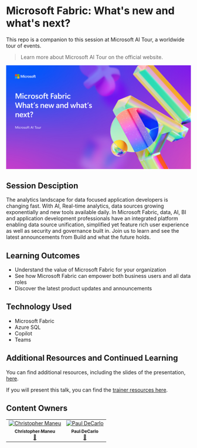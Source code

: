 # Microsoft Fabric: What's new and what's next?

This repo is a companion to this session at Microsoft AI Tour, a worldwide tour of events.

> Learn more about Microsoft AI Tour on the official website.

![Session cover image with a bright "AI" text in 3D over a blue and purple abstract background.](img/session-cover.png)

## Session Desciption

The analytics landscape for data focused application developers is changing fast. With AI, Real-time analytics, data sources growing exponentially and new tools available daily. In Microsoft Fabric, data, AI, BI and application development professionals have an integrated platform enabling data source unification, simplified yet feature rich user experience as well as security and governance built in. Join us to learn and see the latest announcements from Build and what the future holds.​

## Learning Outcomes

- Understand the value of Microsoft Fabric for your organization​
- See how Microsoft Fabric can empower both business users and all data roles​
- Discover the latest product updates and announcements​

## Technology Used

- Microsoft Fabric
- Azure SQL
- Copilot
- Teams

## Additional Resources and Continued Learning

You can find additional resources, including the slides of the presentation, [here](./SESSION_RESOURCE.md).

If you will present this talk, you can find the [trainer resources here](./train-the-trainer/README.md). 

## Content Owners

<!-- ALL-CONTRIBUTORS-LIST:START - Do not remove or modify this section -->

<table>
<tr>
    <td align="center"><a href="http://learnanalytics.microsoft.com">
        <img src="https://github.com/cmaneu.png" width="100px;" alt="Christopher Maneu"/><br />
        <sub><b>Christopher Maneu
</b></sub></a><br />
            <a href="https://github.com/cmaneu" title="talk">📢</a> 
    </td>
    <td align="center"><a href="http://learnanalytics.microsoft.com">
        <img src="https://github.com/toolboc.png" width="100px;" alt="Paul DeCarlo"/><br />
        <sub><b>Paul DeCarlo
</b></sub></a><br />
            <a href="https://github.com/toolboc" title="talk">📢</a> 
    </td>
</tr>
</table>

<!-- ALL-CONTRIBUTORS-LIST:END -->
